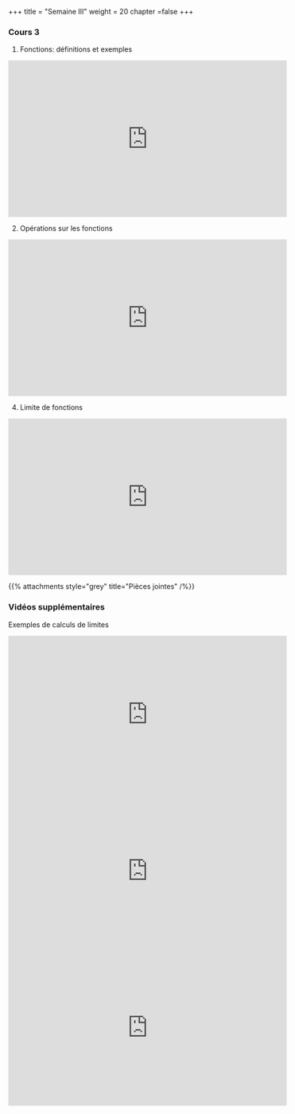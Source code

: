 +++
title = "Semaine III"
weight = 20
chapter =false
+++

<!--
# :construction:
Vidéos disponible le 29 septembre 2020
-->

### Cours 3 

1) Fonctions: définitions et exemples

<iframe width="560" height="315" src="https://www.youtube.com/embed/mDMuMvxbpyY" frameborder="0" allow="accelerometer; autoplay; clipboard-write; encrypted-media; gyroscope; picture-in-picture" allowfullscreen></iframe>

2) Opérations sur les fonctions

<iframe width="560" height="315" src="https://www.youtube.com/embed/TxslvDjB3V0" frameborder="0" allow="accelerometer; autoplay; clipboard-write; encrypted-media; gyroscope; picture-in-picture" allowfullscreen></iframe>

4) Limite de fonctions

<iframe width="560" height="315" src="https://www.youtube.com/embed/WD-ArvLG2YI" frameborder="0" allow="accelerometer; autoplay; clipboard-write; encrypted-media; gyroscope; picture-in-picture" allowfullscreen></iframe>

{{% attachments style="grey" title="Pièces jointes" /%}}

### Vidéos supplémentaires

Exemples de calculs de limites

<iframe width="560" height="315" src="https://www.youtube.com/embed/kG_p2vKApOE" frameborder="0" allow="accelerometer; autoplay; clipboard-write; encrypted-media; gyroscope; picture-in-picture" allowfullscreen></iframe>

<iframe width="560" height="315" src="https://www.youtube.com/embed/fOrOeZA-vdY" frameborder="0" allow="accelerometer; autoplay; clipboard-write; encrypted-media; gyroscope; picture-in-picture" allowfullscreen></iframe>

<iframe width="560" height="315" src="https://www.youtube.com/embed/sjLFl7Z8W_I" frameborder="0" allow="accelerometer; autoplay; clipboard-write; encrypted-media; gyroscope; picture-in-picture" allowfullscreen></iframe>
